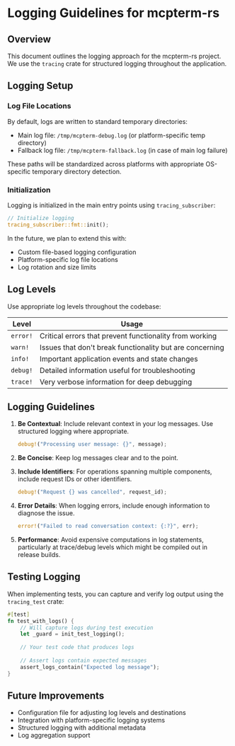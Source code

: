 # Logging Guidelines for mcpterm-rs

## Overview

This document outlines the logging approach for the mcpterm-rs project. We use the `tracing` crate for structured logging throughout the application.

## Logging Setup

### Log File Locations

By default, logs are written to standard temporary directories:

- Main log file: `/tmp/mcpterm-debug.log` (or platform-specific temp directory)
- Fallback log file: `/tmp/mcpterm-fallback.log` (in case of main log failure)

These paths will be standardized across platforms with appropriate OS-specific temporary directory detection.

### Initialization

Logging is initialized in the main entry points using `tracing_subscriber`:

```rust
// Initialize logging
tracing_subscriber::fmt::init();
```

In the future, we plan to extend this with:
- Custom file-based logging configuration
- Platform-specific log file locations
- Log rotation and size limits

## Log Levels

Use appropriate log levels throughout the codebase:

| Level | Usage |
|-------|-------|
| `error!` | Critical errors that prevent functionality from working |
| `warn!` | Issues that don't break functionality but are concerning |
| `info!` | Important application events and state changes |
| `debug!` | Detailed information useful for troubleshooting |
| `trace!` | Very verbose information for deep debugging |

## Logging Guidelines

1. **Be Contextual**: Include relevant context in your log messages. Use structured logging where appropriate.

   ```rust
   debug!("Processing user message: {}", message);
   ```

2. **Be Concise**: Keep log messages clear and to the point.

3. **Include Identifiers**: For operations spanning multiple components, include request IDs or other identifiers.

   ```rust
   debug!("Request {} was cancelled", request_id);
   ```

4. **Error Details**: When logging errors, include enough information to diagnose the issue.

   ```rust
   error!("Failed to read conversation context: {:?}", err);
   ```

5. **Performance**: Avoid expensive computations in log statements, particularly at trace/debug levels which might be compiled out in release builds.

## Testing Logging

When implementing tests, you can capture and verify log output using the `tracing_test` crate:

```rust
#[test]
fn test_with_logs() {
    // Will capture logs during test execution
    let _guard = init_test_logging();
    
    // Your test code that produces logs
    
    // Assert logs contain expected messages
    assert_logs_contain("Expected log message");
}
```

## Future Improvements

- Configuration file for adjusting log levels and destinations
- Integration with platform-specific logging systems
- Structured logging with additional metadata
- Log aggregation support